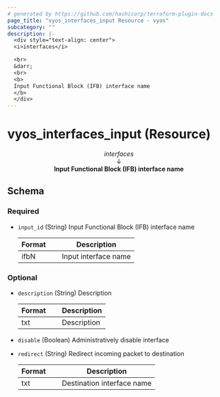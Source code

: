 ```yaml
---
# generated by https://github.com/hashicorp/terraform-plugin-docs
page_title: "vyos_interfaces_input Resource - vyos"
subcategory: ""
description: |-
  <div style="text-align: center">
  <i>interfaces</i>

  <br>
  &darr;
  <br>
  <b>
  Input Functional Block (IFB) interface name
  </b>
  </div>
---
```


# vyos_interfaces_input (Resource)

<div style="text-align: center">
<i>interfaces</i>

<br>
&darr;
<br>
<b>
Input Functional Block (IFB) interface name
</b>
</div>



<!-- schema generated by tfplugindocs -->
## Schema

### Required

- `input_id` (String) Input Functional Block (IFB) interface name

    |  Format &emsp; | Description  |
    |----------|---------------|
    |  ifbN  &emsp; |  Input interface name  |

### Optional

- `description` (String) Description

    |  Format &emsp; | Description  |
    |----------|---------------|
    |  txt  &emsp; |  Description  |
- `disable` (Boolean) Administratively disable interface
- `redirect` (String) Redirect incoming packet to destination

    |  Format &emsp; | Description  |
    |----------|---------------|
    |  txt  &emsp; |  Destination interface name  |
